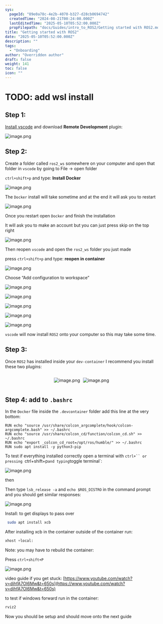 ```yaml
---
sys:
  pageId: "89e0a78c-4e2b-4070-b327-d28cb0694742"
  createdTime: "2024-08-21T00:24:00.000Z"
  lastEditedTime: "2025-05-10T05:52:00.000Z"
  propFilepath: "docs/Guides/intro_to_ROS2/Getting started with ROS2.md"
title: "Getting started with ROS2"
date: "2025-05-10T05:52:00.000Z"
description: ""
tags:
  - "Onboarding"
author: "Overridden author"
draft: false
weight: 141
toc: false
icon: ""
---
```


# TODO: add wsl install

## Step 1:

[Install vscode](https://code.visualstudio.com/download) and download **Remote Development** plugin:

![image.png](https://prod-files-secure.s3.us-west-2.amazonaws.com/d518164a-d88e-44d1-a4ee-3adb3bd8bce0/efb52993-1881-4a40-b95e-6f020334f022/image.png?X-Amz-Algorithm=AWS4-HMAC-SHA256&X-Amz-Content-Sha256=UNSIGNED-PAYLOAD&X-Amz-Credential=ASIAZI2LB466XP42MMMM%2F20250510%2Fus-west-2%2Fs3%2Faws4_request&X-Amz-Date=20250510T210536Z&X-Amz-Expires=3600&X-Amz-Security-Token=IQoJb3JpZ2luX2VjEAUaCXVzLXdlc3QtMiJHMEUCICMpqlm70nRlnbKQxbh%2FQouh6cn1rKPxunpDtLTx6GTOAiEAye4DbF6pflGS%2BBU9UjVFbkAV9lEmRDiBc41WQ7RO698qiAQIrv%2F%2F%2F%2F%2F%2F%2F%2F%2F%2FARAAGgw2Mzc0MjMxODM4MDUiDP8MPgIYr0T9e7aNayrcA7WrUwXst%2Bxs4mNx3IkSmP1PMBpPHVP8l05iQCsIi2VsKtyZWlMhzIKbAdsmIY1A9iV%2FZ3%2BO90pTRlp2xrDzZk3D9w7DXMBuJMgKKjEm5u8IUyzs%2BbRkyY7tjltVKGC9HqunX8EYOh0rKV6%2BpRH7IygNhuLLUTtVJpogQowjgcPf1YGdAQ1Tibe6KmGXY4KAgTKQ2Z4aq0LFRgqB2YDF6lYdEeNgPE%2BiYGv%2BkPaXmoBnQhZohJx5NdQgXWDfTV1uDhUqdg7L6C%2FUdpYdG0O4JA4pazg5JWATm%2BMLIaQ9goKZlwmoGT86nems9q8otF7EPchUIhuhacwb1O8z8laD6LcZV2vHPJGaGwNEoLLnpSVNMsh2ralFiFUvjuYEAsOgXxs%2BiZU%2Bj31Lex8CJClLsHVhj%2FjUEyqQY67Y3DWepMpEyiqzzi7KZkjTi1RHbJyYtx6GqpjSrvqe5STaEZh7FVngzFMZQ1QABGHdO6YW5SlMvhLvZNAuqt7%2FNw4iyN4IlLmppIGjNoCviz%2F04iH72%2FOwTrpwT3ZXsHeaWUZtIUcPxR%2BpBwCxJdMLm5h3C8v24SGwKqQgK%2B0gTQxBOqw%2FojardeiCXSK%2FYmaY9thJxdhVCFoiJE462UTXXYEfMN7s%2FsAGOqUBW6A%2B0kE%2FS%2BJyOizonAvEUt2KBdD8XNuzgv5vnVD2aMZPJs2np%2Bf2B9pbYeEuhFs72qhsdgkMDrr928UJOAW6aZR7pHQUb1czyCoAdfjfff5kJrBjUb0elHcbcDX0xTgLAVngTkaAFFHxqZs9ZFxPG5NEcyK8qEDyJG%2F5fvDCNQx0O%2Fl93pcpsT%2BFgUO%2ByhAGMwiUJA1qvkMK7WaCtOYuaYQ5CgsD&X-Amz-Signature=6631b788af8f36474f8ac56406ead74b0030df9379ecafdd499763d53300fd25&X-Amz-SignedHeaders=host&x-id=GetObject)

## Step 2:

Create a folder called `ros2_ws` somewhere on your computer and open that folder in `vscode` by going to File → open folder 

`ctrl+shift+p` and type: **Install Docker**

![image.png](https://prod-files-secure.s3.us-west-2.amazonaws.com/d518164a-d88e-44d1-a4ee-3adb3bd8bce0/2269dc0e-1cd5-47ff-bceb-c04ad9b2eab0/image.png?X-Amz-Algorithm=AWS4-HMAC-SHA256&X-Amz-Content-Sha256=UNSIGNED-PAYLOAD&X-Amz-Credential=ASIAZI2LB466XP42MMMM%2F20250510%2Fus-west-2%2Fs3%2Faws4_request&X-Amz-Date=20250510T210536Z&X-Amz-Expires=3600&X-Amz-Security-Token=IQoJb3JpZ2luX2VjEAUaCXVzLXdlc3QtMiJHMEUCICMpqlm70nRlnbKQxbh%2FQouh6cn1rKPxunpDtLTx6GTOAiEAye4DbF6pflGS%2BBU9UjVFbkAV9lEmRDiBc41WQ7RO698qiAQIrv%2F%2F%2F%2F%2F%2F%2F%2F%2F%2FARAAGgw2Mzc0MjMxODM4MDUiDP8MPgIYr0T9e7aNayrcA7WrUwXst%2Bxs4mNx3IkSmP1PMBpPHVP8l05iQCsIi2VsKtyZWlMhzIKbAdsmIY1A9iV%2FZ3%2BO90pTRlp2xrDzZk3D9w7DXMBuJMgKKjEm5u8IUyzs%2BbRkyY7tjltVKGC9HqunX8EYOh0rKV6%2BpRH7IygNhuLLUTtVJpogQowjgcPf1YGdAQ1Tibe6KmGXY4KAgTKQ2Z4aq0LFRgqB2YDF6lYdEeNgPE%2BiYGv%2BkPaXmoBnQhZohJx5NdQgXWDfTV1uDhUqdg7L6C%2FUdpYdG0O4JA4pazg5JWATm%2BMLIaQ9goKZlwmoGT86nems9q8otF7EPchUIhuhacwb1O8z8laD6LcZV2vHPJGaGwNEoLLnpSVNMsh2ralFiFUvjuYEAsOgXxs%2BiZU%2Bj31Lex8CJClLsHVhj%2FjUEyqQY67Y3DWepMpEyiqzzi7KZkjTi1RHbJyYtx6GqpjSrvqe5STaEZh7FVngzFMZQ1QABGHdO6YW5SlMvhLvZNAuqt7%2FNw4iyN4IlLmppIGjNoCviz%2F04iH72%2FOwTrpwT3ZXsHeaWUZtIUcPxR%2BpBwCxJdMLm5h3C8v24SGwKqQgK%2B0gTQxBOqw%2FojardeiCXSK%2FYmaY9thJxdhVCFoiJE462UTXXYEfMN7s%2FsAGOqUBW6A%2B0kE%2FS%2BJyOizonAvEUt2KBdD8XNuzgv5vnVD2aMZPJs2np%2Bf2B9pbYeEuhFs72qhsdgkMDrr928UJOAW6aZR7pHQUb1czyCoAdfjfff5kJrBjUb0elHcbcDX0xTgLAVngTkaAFFHxqZs9ZFxPG5NEcyK8qEDyJG%2F5fvDCNQx0O%2Fl93pcpsT%2BFgUO%2ByhAGMwiUJA1qvkMK7WaCtOYuaYQ5CgsD&X-Amz-Signature=45332d82d4b85f31b768bf3dc1758f02173ed63f3855a1436a5d33bdcc652250&X-Amz-SignedHeaders=host&x-id=GetObject)

The `Docker` install will take sometime and at the end it will ask you to restart

![image.png](https://prod-files-secure.s3.us-west-2.amazonaws.com/d518164a-d88e-44d1-a4ee-3adb3bd8bce0/ed233f78-be33-4b1f-b89c-9c346c0e961e/image.png?X-Amz-Algorithm=AWS4-HMAC-SHA256&X-Amz-Content-Sha256=UNSIGNED-PAYLOAD&X-Amz-Credential=ASIAZI2LB466XP42MMMM%2F20250510%2Fus-west-2%2Fs3%2Faws4_request&X-Amz-Date=20250510T210536Z&X-Amz-Expires=3600&X-Amz-Security-Token=IQoJb3JpZ2luX2VjEAUaCXVzLXdlc3QtMiJHMEUCICMpqlm70nRlnbKQxbh%2FQouh6cn1rKPxunpDtLTx6GTOAiEAye4DbF6pflGS%2BBU9UjVFbkAV9lEmRDiBc41WQ7RO698qiAQIrv%2F%2F%2F%2F%2F%2F%2F%2F%2F%2FARAAGgw2Mzc0MjMxODM4MDUiDP8MPgIYr0T9e7aNayrcA7WrUwXst%2Bxs4mNx3IkSmP1PMBpPHVP8l05iQCsIi2VsKtyZWlMhzIKbAdsmIY1A9iV%2FZ3%2BO90pTRlp2xrDzZk3D9w7DXMBuJMgKKjEm5u8IUyzs%2BbRkyY7tjltVKGC9HqunX8EYOh0rKV6%2BpRH7IygNhuLLUTtVJpogQowjgcPf1YGdAQ1Tibe6KmGXY4KAgTKQ2Z4aq0LFRgqB2YDF6lYdEeNgPE%2BiYGv%2BkPaXmoBnQhZohJx5NdQgXWDfTV1uDhUqdg7L6C%2FUdpYdG0O4JA4pazg5JWATm%2BMLIaQ9goKZlwmoGT86nems9q8otF7EPchUIhuhacwb1O8z8laD6LcZV2vHPJGaGwNEoLLnpSVNMsh2ralFiFUvjuYEAsOgXxs%2BiZU%2Bj31Lex8CJClLsHVhj%2FjUEyqQY67Y3DWepMpEyiqzzi7KZkjTi1RHbJyYtx6GqpjSrvqe5STaEZh7FVngzFMZQ1QABGHdO6YW5SlMvhLvZNAuqt7%2FNw4iyN4IlLmppIGjNoCviz%2F04iH72%2FOwTrpwT3ZXsHeaWUZtIUcPxR%2BpBwCxJdMLm5h3C8v24SGwKqQgK%2B0gTQxBOqw%2FojardeiCXSK%2FYmaY9thJxdhVCFoiJE462UTXXYEfMN7s%2FsAGOqUBW6A%2B0kE%2FS%2BJyOizonAvEUt2KBdD8XNuzgv5vnVD2aMZPJs2np%2Bf2B9pbYeEuhFs72qhsdgkMDrr928UJOAW6aZR7pHQUb1czyCoAdfjfff5kJrBjUb0elHcbcDX0xTgLAVngTkaAFFHxqZs9ZFxPG5NEcyK8qEDyJG%2F5fvDCNQx0O%2Fl93pcpsT%2BFgUO%2ByhAGMwiUJA1qvkMK7WaCtOYuaYQ5CgsD&X-Amz-Signature=171256c26545122d8ee2373da4481a7daf36102aca08d0640ca97cae46eecfab&X-Amz-SignedHeaders=host&x-id=GetObject)

Once you restart open `Docker` and finish the installation

It will ask you to make an account but you can just press skip on the top right

![image.png](https://prod-files-secure.s3.us-west-2.amazonaws.com/d518164a-d88e-44d1-a4ee-3adb3bd8bce0/21010ad9-1659-4fd9-9f59-9932a09b2a3d/image.png?X-Amz-Algorithm=AWS4-HMAC-SHA256&X-Amz-Content-Sha256=UNSIGNED-PAYLOAD&X-Amz-Credential=ASIAZI2LB466XP42MMMM%2F20250510%2Fus-west-2%2Fs3%2Faws4_request&X-Amz-Date=20250510T210536Z&X-Amz-Expires=3600&X-Amz-Security-Token=IQoJb3JpZ2luX2VjEAUaCXVzLXdlc3QtMiJHMEUCICMpqlm70nRlnbKQxbh%2FQouh6cn1rKPxunpDtLTx6GTOAiEAye4DbF6pflGS%2BBU9UjVFbkAV9lEmRDiBc41WQ7RO698qiAQIrv%2F%2F%2F%2F%2F%2F%2F%2F%2F%2FARAAGgw2Mzc0MjMxODM4MDUiDP8MPgIYr0T9e7aNayrcA7WrUwXst%2Bxs4mNx3IkSmP1PMBpPHVP8l05iQCsIi2VsKtyZWlMhzIKbAdsmIY1A9iV%2FZ3%2BO90pTRlp2xrDzZk3D9w7DXMBuJMgKKjEm5u8IUyzs%2BbRkyY7tjltVKGC9HqunX8EYOh0rKV6%2BpRH7IygNhuLLUTtVJpogQowjgcPf1YGdAQ1Tibe6KmGXY4KAgTKQ2Z4aq0LFRgqB2YDF6lYdEeNgPE%2BiYGv%2BkPaXmoBnQhZohJx5NdQgXWDfTV1uDhUqdg7L6C%2FUdpYdG0O4JA4pazg5JWATm%2BMLIaQ9goKZlwmoGT86nems9q8otF7EPchUIhuhacwb1O8z8laD6LcZV2vHPJGaGwNEoLLnpSVNMsh2ralFiFUvjuYEAsOgXxs%2BiZU%2Bj31Lex8CJClLsHVhj%2FjUEyqQY67Y3DWepMpEyiqzzi7KZkjTi1RHbJyYtx6GqpjSrvqe5STaEZh7FVngzFMZQ1QABGHdO6YW5SlMvhLvZNAuqt7%2FNw4iyN4IlLmppIGjNoCviz%2F04iH72%2FOwTrpwT3ZXsHeaWUZtIUcPxR%2BpBwCxJdMLm5h3C8v24SGwKqQgK%2B0gTQxBOqw%2FojardeiCXSK%2FYmaY9thJxdhVCFoiJE462UTXXYEfMN7s%2FsAGOqUBW6A%2B0kE%2FS%2BJyOizonAvEUt2KBdD8XNuzgv5vnVD2aMZPJs2np%2Bf2B9pbYeEuhFs72qhsdgkMDrr928UJOAW6aZR7pHQUb1czyCoAdfjfff5kJrBjUb0elHcbcDX0xTgLAVngTkaAFFHxqZs9ZFxPG5NEcyK8qEDyJG%2F5fvDCNQx0O%2Fl93pcpsT%2BFgUO%2ByhAGMwiUJA1qvkMK7WaCtOYuaYQ5CgsD&X-Amz-Signature=fd5e3e360898074fd0b33989b9d6a902910b2520adf962f7d4b3487538b609bb&X-Amz-SignedHeaders=host&x-id=GetObject)

Then reopen `vscode` and open the `ros2_ws` folder you just made

press `ctrl+shift+p` and type: **reopen in container**

![image.png](https://prod-files-secure.s3.us-west-2.amazonaws.com/d518164a-d88e-44d1-a4ee-3adb3bd8bce0/4e93b8c2-41ad-488c-8095-c74205196118/image.png?X-Amz-Algorithm=AWS4-HMAC-SHA256&X-Amz-Content-Sha256=UNSIGNED-PAYLOAD&X-Amz-Credential=ASIAZI2LB466XP42MMMM%2F20250510%2Fus-west-2%2Fs3%2Faws4_request&X-Amz-Date=20250510T210536Z&X-Amz-Expires=3600&X-Amz-Security-Token=IQoJb3JpZ2luX2VjEAUaCXVzLXdlc3QtMiJHMEUCICMpqlm70nRlnbKQxbh%2FQouh6cn1rKPxunpDtLTx6GTOAiEAye4DbF6pflGS%2BBU9UjVFbkAV9lEmRDiBc41WQ7RO698qiAQIrv%2F%2F%2F%2F%2F%2F%2F%2F%2F%2FARAAGgw2Mzc0MjMxODM4MDUiDP8MPgIYr0T9e7aNayrcA7WrUwXst%2Bxs4mNx3IkSmP1PMBpPHVP8l05iQCsIi2VsKtyZWlMhzIKbAdsmIY1A9iV%2FZ3%2BO90pTRlp2xrDzZk3D9w7DXMBuJMgKKjEm5u8IUyzs%2BbRkyY7tjltVKGC9HqunX8EYOh0rKV6%2BpRH7IygNhuLLUTtVJpogQowjgcPf1YGdAQ1Tibe6KmGXY4KAgTKQ2Z4aq0LFRgqB2YDF6lYdEeNgPE%2BiYGv%2BkPaXmoBnQhZohJx5NdQgXWDfTV1uDhUqdg7L6C%2FUdpYdG0O4JA4pazg5JWATm%2BMLIaQ9goKZlwmoGT86nems9q8otF7EPchUIhuhacwb1O8z8laD6LcZV2vHPJGaGwNEoLLnpSVNMsh2ralFiFUvjuYEAsOgXxs%2BiZU%2Bj31Lex8CJClLsHVhj%2FjUEyqQY67Y3DWepMpEyiqzzi7KZkjTi1RHbJyYtx6GqpjSrvqe5STaEZh7FVngzFMZQ1QABGHdO6YW5SlMvhLvZNAuqt7%2FNw4iyN4IlLmppIGjNoCviz%2F04iH72%2FOwTrpwT3ZXsHeaWUZtIUcPxR%2BpBwCxJdMLm5h3C8v24SGwKqQgK%2B0gTQxBOqw%2FojardeiCXSK%2FYmaY9thJxdhVCFoiJE462UTXXYEfMN7s%2FsAGOqUBW6A%2B0kE%2FS%2BJyOizonAvEUt2KBdD8XNuzgv5vnVD2aMZPJs2np%2Bf2B9pbYeEuhFs72qhsdgkMDrr928UJOAW6aZR7pHQUb1czyCoAdfjfff5kJrBjUb0elHcbcDX0xTgLAVngTkaAFFHxqZs9ZFxPG5NEcyK8qEDyJG%2F5fvDCNQx0O%2Fl93pcpsT%2BFgUO%2ByhAGMwiUJA1qvkMK7WaCtOYuaYQ5CgsD&X-Amz-Signature=5a963d2d3014399411773a60b18cedbd793bf398c05928624f56f47f6677605c&X-Amz-SignedHeaders=host&x-id=GetObject)

Choose “Add configuration to workspace”

![image.png](https://prod-files-secure.s3.us-west-2.amazonaws.com/d518164a-d88e-44d1-a4ee-3adb3bd8bce0/9560b282-5060-4989-ba37-97e7b2c22476/image.png?X-Amz-Algorithm=AWS4-HMAC-SHA256&X-Amz-Content-Sha256=UNSIGNED-PAYLOAD&X-Amz-Credential=ASIAZI2LB466XP42MMMM%2F20250510%2Fus-west-2%2Fs3%2Faws4_request&X-Amz-Date=20250510T210536Z&X-Amz-Expires=3600&X-Amz-Security-Token=IQoJb3JpZ2luX2VjEAUaCXVzLXdlc3QtMiJHMEUCICMpqlm70nRlnbKQxbh%2FQouh6cn1rKPxunpDtLTx6GTOAiEAye4DbF6pflGS%2BBU9UjVFbkAV9lEmRDiBc41WQ7RO698qiAQIrv%2F%2F%2F%2F%2F%2F%2F%2F%2F%2FARAAGgw2Mzc0MjMxODM4MDUiDP8MPgIYr0T9e7aNayrcA7WrUwXst%2Bxs4mNx3IkSmP1PMBpPHVP8l05iQCsIi2VsKtyZWlMhzIKbAdsmIY1A9iV%2FZ3%2BO90pTRlp2xrDzZk3D9w7DXMBuJMgKKjEm5u8IUyzs%2BbRkyY7tjltVKGC9HqunX8EYOh0rKV6%2BpRH7IygNhuLLUTtVJpogQowjgcPf1YGdAQ1Tibe6KmGXY4KAgTKQ2Z4aq0LFRgqB2YDF6lYdEeNgPE%2BiYGv%2BkPaXmoBnQhZohJx5NdQgXWDfTV1uDhUqdg7L6C%2FUdpYdG0O4JA4pazg5JWATm%2BMLIaQ9goKZlwmoGT86nems9q8otF7EPchUIhuhacwb1O8z8laD6LcZV2vHPJGaGwNEoLLnpSVNMsh2ralFiFUvjuYEAsOgXxs%2BiZU%2Bj31Lex8CJClLsHVhj%2FjUEyqQY67Y3DWepMpEyiqzzi7KZkjTi1RHbJyYtx6GqpjSrvqe5STaEZh7FVngzFMZQ1QABGHdO6YW5SlMvhLvZNAuqt7%2FNw4iyN4IlLmppIGjNoCviz%2F04iH72%2FOwTrpwT3ZXsHeaWUZtIUcPxR%2BpBwCxJdMLm5h3C8v24SGwKqQgK%2B0gTQxBOqw%2FojardeiCXSK%2FYmaY9thJxdhVCFoiJE462UTXXYEfMN7s%2FsAGOqUBW6A%2B0kE%2FS%2BJyOizonAvEUt2KBdD8XNuzgv5vnVD2aMZPJs2np%2Bf2B9pbYeEuhFs72qhsdgkMDrr928UJOAW6aZR7pHQUb1czyCoAdfjfff5kJrBjUb0elHcbcDX0xTgLAVngTkaAFFHxqZs9ZFxPG5NEcyK8qEDyJG%2F5fvDCNQx0O%2Fl93pcpsT%2BFgUO%2ByhAGMwiUJA1qvkMK7WaCtOYuaYQ5CgsD&X-Amz-Signature=13fcc9e0ae9627c8c0a316f819678aeb463821c41ea4b4372a3c5f03011a4c78&X-Amz-SignedHeaders=host&x-id=GetObject)

![image.png](https://prod-files-secure.s3.us-west-2.amazonaws.com/d518164a-d88e-44d1-a4ee-3adb3bd8bce0/2ee63f81-886b-48e8-a553-dc6e5eac99e4/image.png?X-Amz-Algorithm=AWS4-HMAC-SHA256&X-Amz-Content-Sha256=UNSIGNED-PAYLOAD&X-Amz-Credential=ASIAZI2LB466XP42MMMM%2F20250510%2Fus-west-2%2Fs3%2Faws4_request&X-Amz-Date=20250510T210536Z&X-Amz-Expires=3600&X-Amz-Security-Token=IQoJb3JpZ2luX2VjEAUaCXVzLXdlc3QtMiJHMEUCICMpqlm70nRlnbKQxbh%2FQouh6cn1rKPxunpDtLTx6GTOAiEAye4DbF6pflGS%2BBU9UjVFbkAV9lEmRDiBc41WQ7RO698qiAQIrv%2F%2F%2F%2F%2F%2F%2F%2F%2F%2FARAAGgw2Mzc0MjMxODM4MDUiDP8MPgIYr0T9e7aNayrcA7WrUwXst%2Bxs4mNx3IkSmP1PMBpPHVP8l05iQCsIi2VsKtyZWlMhzIKbAdsmIY1A9iV%2FZ3%2BO90pTRlp2xrDzZk3D9w7DXMBuJMgKKjEm5u8IUyzs%2BbRkyY7tjltVKGC9HqunX8EYOh0rKV6%2BpRH7IygNhuLLUTtVJpogQowjgcPf1YGdAQ1Tibe6KmGXY4KAgTKQ2Z4aq0LFRgqB2YDF6lYdEeNgPE%2BiYGv%2BkPaXmoBnQhZohJx5NdQgXWDfTV1uDhUqdg7L6C%2FUdpYdG0O4JA4pazg5JWATm%2BMLIaQ9goKZlwmoGT86nems9q8otF7EPchUIhuhacwb1O8z8laD6LcZV2vHPJGaGwNEoLLnpSVNMsh2ralFiFUvjuYEAsOgXxs%2BiZU%2Bj31Lex8CJClLsHVhj%2FjUEyqQY67Y3DWepMpEyiqzzi7KZkjTi1RHbJyYtx6GqpjSrvqe5STaEZh7FVngzFMZQ1QABGHdO6YW5SlMvhLvZNAuqt7%2FNw4iyN4IlLmppIGjNoCviz%2F04iH72%2FOwTrpwT3ZXsHeaWUZtIUcPxR%2BpBwCxJdMLm5h3C8v24SGwKqQgK%2B0gTQxBOqw%2FojardeiCXSK%2FYmaY9thJxdhVCFoiJE462UTXXYEfMN7s%2FsAGOqUBW6A%2B0kE%2FS%2BJyOizonAvEUt2KBdD8XNuzgv5vnVD2aMZPJs2np%2Bf2B9pbYeEuhFs72qhsdgkMDrr928UJOAW6aZR7pHQUb1czyCoAdfjfff5kJrBjUb0elHcbcDX0xTgLAVngTkaAFFHxqZs9ZFxPG5NEcyK8qEDyJG%2F5fvDCNQx0O%2Fl93pcpsT%2BFgUO%2ByhAGMwiUJA1qvkMK7WaCtOYuaYQ5CgsD&X-Amz-Signature=20974e083266ddca014345dd2a5402c297fbf01fda42f6eb0632ac6e8610c0e5&X-Amz-SignedHeaders=host&x-id=GetObject)

![image.png](https://prod-files-secure.s3.us-west-2.amazonaws.com/d518164a-d88e-44d1-a4ee-3adb3bd8bce0/ae1580b2-b048-407e-aed9-b584224a7a04/image.png?X-Amz-Algorithm=AWS4-HMAC-SHA256&X-Amz-Content-Sha256=UNSIGNED-PAYLOAD&X-Amz-Credential=ASIAZI2LB466XP42MMMM%2F20250510%2Fus-west-2%2Fs3%2Faws4_request&X-Amz-Date=20250510T210536Z&X-Amz-Expires=3600&X-Amz-Security-Token=IQoJb3JpZ2luX2VjEAUaCXVzLXdlc3QtMiJHMEUCICMpqlm70nRlnbKQxbh%2FQouh6cn1rKPxunpDtLTx6GTOAiEAye4DbF6pflGS%2BBU9UjVFbkAV9lEmRDiBc41WQ7RO698qiAQIrv%2F%2F%2F%2F%2F%2F%2F%2F%2F%2FARAAGgw2Mzc0MjMxODM4MDUiDP8MPgIYr0T9e7aNayrcA7WrUwXst%2Bxs4mNx3IkSmP1PMBpPHVP8l05iQCsIi2VsKtyZWlMhzIKbAdsmIY1A9iV%2FZ3%2BO90pTRlp2xrDzZk3D9w7DXMBuJMgKKjEm5u8IUyzs%2BbRkyY7tjltVKGC9HqunX8EYOh0rKV6%2BpRH7IygNhuLLUTtVJpogQowjgcPf1YGdAQ1Tibe6KmGXY4KAgTKQ2Z4aq0LFRgqB2YDF6lYdEeNgPE%2BiYGv%2BkPaXmoBnQhZohJx5NdQgXWDfTV1uDhUqdg7L6C%2FUdpYdG0O4JA4pazg5JWATm%2BMLIaQ9goKZlwmoGT86nems9q8otF7EPchUIhuhacwb1O8z8laD6LcZV2vHPJGaGwNEoLLnpSVNMsh2ralFiFUvjuYEAsOgXxs%2BiZU%2Bj31Lex8CJClLsHVhj%2FjUEyqQY67Y3DWepMpEyiqzzi7KZkjTi1RHbJyYtx6GqpjSrvqe5STaEZh7FVngzFMZQ1QABGHdO6YW5SlMvhLvZNAuqt7%2FNw4iyN4IlLmppIGjNoCviz%2F04iH72%2FOwTrpwT3ZXsHeaWUZtIUcPxR%2BpBwCxJdMLm5h3C8v24SGwKqQgK%2B0gTQxBOqw%2FojardeiCXSK%2FYmaY9thJxdhVCFoiJE462UTXXYEfMN7s%2FsAGOqUBW6A%2B0kE%2FS%2BJyOizonAvEUt2KBdD8XNuzgv5vnVD2aMZPJs2np%2Bf2B9pbYeEuhFs72qhsdgkMDrr928UJOAW6aZR7pHQUb1czyCoAdfjfff5kJrBjUb0elHcbcDX0xTgLAVngTkaAFFHxqZs9ZFxPG5NEcyK8qEDyJG%2F5fvDCNQx0O%2Fl93pcpsT%2BFgUO%2ByhAGMwiUJA1qvkMK7WaCtOYuaYQ5CgsD&X-Amz-Signature=c77bef3812d8cf9526047183ca7786a2152bf5b8dee87c195717b59b2256b9e0&X-Amz-SignedHeaders=host&x-id=GetObject)

![image.png](https://prod-files-secure.s3.us-west-2.amazonaws.com/d518164a-d88e-44d1-a4ee-3adb3bd8bce0/53255b28-f75e-430f-b9e3-c0ac8577e42b/image.png?X-Amz-Algorithm=AWS4-HMAC-SHA256&X-Amz-Content-Sha256=UNSIGNED-PAYLOAD&X-Amz-Credential=ASIAZI2LB466XP42MMMM%2F20250510%2Fus-west-2%2Fs3%2Faws4_request&X-Amz-Date=20250510T210536Z&X-Amz-Expires=3600&X-Amz-Security-Token=IQoJb3JpZ2luX2VjEAUaCXVzLXdlc3QtMiJHMEUCICMpqlm70nRlnbKQxbh%2FQouh6cn1rKPxunpDtLTx6GTOAiEAye4DbF6pflGS%2BBU9UjVFbkAV9lEmRDiBc41WQ7RO698qiAQIrv%2F%2F%2F%2F%2F%2F%2F%2F%2F%2FARAAGgw2Mzc0MjMxODM4MDUiDP8MPgIYr0T9e7aNayrcA7WrUwXst%2Bxs4mNx3IkSmP1PMBpPHVP8l05iQCsIi2VsKtyZWlMhzIKbAdsmIY1A9iV%2FZ3%2BO90pTRlp2xrDzZk3D9w7DXMBuJMgKKjEm5u8IUyzs%2BbRkyY7tjltVKGC9HqunX8EYOh0rKV6%2BpRH7IygNhuLLUTtVJpogQowjgcPf1YGdAQ1Tibe6KmGXY4KAgTKQ2Z4aq0LFRgqB2YDF6lYdEeNgPE%2BiYGv%2BkPaXmoBnQhZohJx5NdQgXWDfTV1uDhUqdg7L6C%2FUdpYdG0O4JA4pazg5JWATm%2BMLIaQ9goKZlwmoGT86nems9q8otF7EPchUIhuhacwb1O8z8laD6LcZV2vHPJGaGwNEoLLnpSVNMsh2ralFiFUvjuYEAsOgXxs%2BiZU%2Bj31Lex8CJClLsHVhj%2FjUEyqQY67Y3DWepMpEyiqzzi7KZkjTi1RHbJyYtx6GqpjSrvqe5STaEZh7FVngzFMZQ1QABGHdO6YW5SlMvhLvZNAuqt7%2FNw4iyN4IlLmppIGjNoCviz%2F04iH72%2FOwTrpwT3ZXsHeaWUZtIUcPxR%2BpBwCxJdMLm5h3C8v24SGwKqQgK%2B0gTQxBOqw%2FojardeiCXSK%2FYmaY9thJxdhVCFoiJE462UTXXYEfMN7s%2FsAGOqUBW6A%2B0kE%2FS%2BJyOizonAvEUt2KBdD8XNuzgv5vnVD2aMZPJs2np%2Bf2B9pbYeEuhFs72qhsdgkMDrr928UJOAW6aZR7pHQUb1czyCoAdfjfff5kJrBjUb0elHcbcDX0xTgLAVngTkaAFFHxqZs9ZFxPG5NEcyK8qEDyJG%2F5fvDCNQx0O%2Fl93pcpsT%2BFgUO%2ByhAGMwiUJA1qvkMK7WaCtOYuaYQ5CgsD&X-Amz-Signature=284c8f2cd710efa5c689756adfa1d3c97d4101fc8ff57730ede0825b23c748c8&X-Amz-SignedHeaders=host&x-id=GetObject)

![image.png](https://prod-files-secure.s3.us-west-2.amazonaws.com/d518164a-d88e-44d1-a4ee-3adb3bd8bce0/7c562767-5af9-4ffb-97d1-327bcdf4ee00/image.png?X-Amz-Algorithm=AWS4-HMAC-SHA256&X-Amz-Content-Sha256=UNSIGNED-PAYLOAD&X-Amz-Credential=ASIAZI2LB466XP42MMMM%2F20250510%2Fus-west-2%2Fs3%2Faws4_request&X-Amz-Date=20250510T210536Z&X-Amz-Expires=3600&X-Amz-Security-Token=IQoJb3JpZ2luX2VjEAUaCXVzLXdlc3QtMiJHMEUCICMpqlm70nRlnbKQxbh%2FQouh6cn1rKPxunpDtLTx6GTOAiEAye4DbF6pflGS%2BBU9UjVFbkAV9lEmRDiBc41WQ7RO698qiAQIrv%2F%2F%2F%2F%2F%2F%2F%2F%2F%2FARAAGgw2Mzc0MjMxODM4MDUiDP8MPgIYr0T9e7aNayrcA7WrUwXst%2Bxs4mNx3IkSmP1PMBpPHVP8l05iQCsIi2VsKtyZWlMhzIKbAdsmIY1A9iV%2FZ3%2BO90pTRlp2xrDzZk3D9w7DXMBuJMgKKjEm5u8IUyzs%2BbRkyY7tjltVKGC9HqunX8EYOh0rKV6%2BpRH7IygNhuLLUTtVJpogQowjgcPf1YGdAQ1Tibe6KmGXY4KAgTKQ2Z4aq0LFRgqB2YDF6lYdEeNgPE%2BiYGv%2BkPaXmoBnQhZohJx5NdQgXWDfTV1uDhUqdg7L6C%2FUdpYdG0O4JA4pazg5JWATm%2BMLIaQ9goKZlwmoGT86nems9q8otF7EPchUIhuhacwb1O8z8laD6LcZV2vHPJGaGwNEoLLnpSVNMsh2ralFiFUvjuYEAsOgXxs%2BiZU%2Bj31Lex8CJClLsHVhj%2FjUEyqQY67Y3DWepMpEyiqzzi7KZkjTi1RHbJyYtx6GqpjSrvqe5STaEZh7FVngzFMZQ1QABGHdO6YW5SlMvhLvZNAuqt7%2FNw4iyN4IlLmppIGjNoCviz%2F04iH72%2FOwTrpwT3ZXsHeaWUZtIUcPxR%2BpBwCxJdMLm5h3C8v24SGwKqQgK%2B0gTQxBOqw%2FojardeiCXSK%2FYmaY9thJxdhVCFoiJE462UTXXYEfMN7s%2FsAGOqUBW6A%2B0kE%2FS%2BJyOizonAvEUt2KBdD8XNuzgv5vnVD2aMZPJs2np%2Bf2B9pbYeEuhFs72qhsdgkMDrr928UJOAW6aZR7pHQUb1czyCoAdfjfff5kJrBjUb0elHcbcDX0xTgLAVngTkaAFFHxqZs9ZFxPG5NEcyK8qEDyJG%2F5fvDCNQx0O%2Fl93pcpsT%2BFgUO%2ByhAGMwiUJA1qvkMK7WaCtOYuaYQ5CgsD&X-Amz-Signature=ba3b2b5a9609ec82c2ac325a40f8ca07e973832aa4f763f395f73baba7e165a5&X-Amz-SignedHeaders=host&x-id=GetObject)

`vscode` will now install `ROS2` onto your computer so this may take some time.

## Step 3:

Once `ROS2` has installed inside your `dev-container` I recommend you install these two plugins:

<div style="display: flex;flex-direction: row; column-gap:10px; max-width: 630px;justify-content: center;">
<div>

![image.png](https://prod-files-secure.s3.us-west-2.amazonaws.com/d518164a-d88e-44d1-a4ee-3adb3bd8bce0/3fc3d550-5a54-4ba1-ba6b-faa01cdb7369/image.png?X-Amz-Algorithm=AWS4-HMAC-SHA256&X-Amz-Content-Sha256=UNSIGNED-PAYLOAD&X-Amz-Credential=ASIAZI2LB466ZGQ62UXO%2F20250510%2Fus-west-2%2Fs3%2Faws4_request&X-Amz-Date=20250510T210540Z&X-Amz-Expires=3600&X-Amz-Security-Token=IQoJb3JpZ2luX2VjEAUaCXVzLXdlc3QtMiJHMEUCIQD6yvnyKNxKmfuDrb1%2BRe96gSJs5aZpX6IIrKxOM%2FVXjAIgW8X8%2Bc%2B7em6L9QuZJ12PqrqmRELSWP%2BrYwnmWvwIgfEqiAQIrv%2F%2F%2F%2F%2F%2F%2F%2F%2F%2FARAAGgw2Mzc0MjMxODM4MDUiDIGyJT2ThlR0XONT1yrcAynfCXdnW9k%2FzLOZ2BFqFPp2785%2BQ3FLqQVP235B0%2BdhPGnVs58KELsawQ8f0Ah80tpbvcuBgB75tXXCmfAKy%2F0CFvUE5E6hOcHPiQj3m%2BoKdbrSNJYrTHdGewbhbJyAgBBqon4MFBtXQuZs455L04kCZ6cYZjsmffPFQ%2FqDiY59hkrva4NXc%2FvA5RJed0XJgfrkneuQ%2F%2BNBYdsncwgZDjHbuIOlbw5Pb2Odmh2tfsTpI3jbPYod499dgOSNfHjdE4pZgZiCiptGB%2FdTafdSG%2BIcxo0OOiogr%2FCOS21SnxdAhBTUjZuJqgEEi0lUsBAXOmCDSV38DMh8e%2B%2F93Um%2BCCLV3m2YJtx9RsKl42HvhTaXVGCl6TRF4K4uGTP8d9KiXOCI14wpJFwzUw3K30uv9Miz2LGf6bQkKYPeABou0ehCDVsZ9lkUNLxXDxvuYkKi12kgcsDR4hrbxQnFDaLUZM6%2Fjn6Y5HA4vUGjIDECpUXXOvB%2BqQx%2Bmb57wOZbvuU2%2BjOgqwb6q4lXAN2Yc6Oo9cW6FRYHbdEs9u8qyUnnFw9gmh9P68u9jznSwClmj%2F78n5cdjrqgQqATVG7ldm2kW0b0RqNE9O0Z8xfeaAzwLtoV94DHkWKuviGJltwpMO%2Fs%2FsAGOqUBXPJTmI6mwGm2mZf4V%2F3gE7sqaxGKTVCSv9k5BavkeRc2XeiW%2B5i0sUv0MtNaBJVPfzTulZSGqxj3HwizQkix5y6uqezFq4TNsbzmbcuEOu0h2d1L2qlz3FgpusVxe4sRjqR5Y8uXsNRehdolaWvDzRvLzNigH7LdYYZcosEhCCnM1maFw5XBUSERq6M4ySnbFzlVAVC3RTb2W1mQFW0jBGJgq8kY&X-Amz-Signature=58003e60974f550e2943f520da36fca4a1bb510808290c040c36214ebed367b0&X-Amz-SignedHeaders=host&x-id=GetObject)

</div>
<div>

![image.png](https://prod-files-secure.s3.us-west-2.amazonaws.com/d518164a-d88e-44d1-a4ee-3adb3bd8bce0/d994cc66-13c2-4093-a5a3-f84cf4601a82/image.png?X-Amz-Algorithm=AWS4-HMAC-SHA256&X-Amz-Content-Sha256=UNSIGNED-PAYLOAD&X-Amz-Credential=ASIAZI2LB466T7DX5ANU%2F20250510%2Fus-west-2%2Fs3%2Faws4_request&X-Amz-Date=20250510T210540Z&X-Amz-Expires=3600&X-Amz-Security-Token=IQoJb3JpZ2luX2VjEAUaCXVzLXdlc3QtMiJHMEUCIQD1mJXHVbyrVzVgigbvvyKOAvz30n8%2BneFlLPfx%2FaMBFgIgVIibKUxP3wma3Yequenlx3GKrNbimfrgDaKe2JKjdsUqiAQIrf%2F%2F%2F%2F%2F%2F%2F%2F%2F%2FARAAGgw2Mzc0MjMxODM4MDUiDHWQJmlszqr0pktfxyrcA9K2G4dGLH1HehY%2BqHjU77CfMW9uWPs%2FQNTe2vRAeavleZ5qPK4hDuXfGSevcLLm2muYwmhTt8%2Bx%2Be1zEec%2FB7kbPZUenQx59xB%2FIJEmqrcdw4h1aEbYJCqeyLQkuHxzyzE6LbSFz%2BWWoWhK7B43opQa1GIpas%2FQqPbftXzLgxXwBW4BgmAEtzb%2B29rtcNmzMGIxmEdw%2Ft%2B0zaN%2B7kvYyyaQsyRzw2sdJoBsZgQo4T5fQ5T1u3clVg0ESf3B2ahpyCbQrUrczc7qqXuWkwPVUWhzSsq4aV4Wi19JlRcOrOw5wNzFCvxWTA1rWZ1ICYdDs3rm%2FpmS2tGeS3cov5WUrhmsHXweknyEOy05WVPnkI6dxOlxcf7BYpvAhF%2B7RDHJX7llV6yi7VcIRPt1R44mDAjXBfQzsVbJmd2TeDVKStgjlccML2cBTuVVL5u1yj%2Bq3MwjsgVUnp6QXvt4KRm%2FH%2B6dXITR1PeYcn109nLSvn6qxQJ3XDXHYjzpoZ%2BYuUW4m41aEwr4469DS%2FxBS7SRc22v%2FNxRlOivOA3Qx8iI1kdNx5%2BS7WbroiP15FqFPGiMvNxQuM28rYV%2BFGIc13NEswMJWd%2F4ySVE4g7MdDpUKY%2F6cU60gIZn42xZ0S%2BWMPPs%2FsAGOqUBFsfh1dcwKpKE1zf9ZdrD4YrmjuZ2xnDfbwelqgPQd%2BXmGy4wlyj%2FF3OSW%2BNrmTEA3JpmAUJD2aoRXmOjYs%2BLRvtjyueNHpkrtAiaKE6SMTlZ2uBcIJGpAYLec0E8fQ5xuq%2FXMNxcPsUm0rRZl5myLraKKN8lIOEsh1V42tr6Y9RGZX4lQuxBxlKV4uMUHRXbcLdA%2Bqwk8OqzTuU87VQ7ReN%2Bs7qa&X-Amz-Signature=2c014a27fdf7c0890d1fa58ccb57c9ffe855e21805a5ce73412011c6db916232&X-Amz-SignedHeaders=host&x-id=GetObject)

</div>
</div>

## Step 4: add to `.bashrc`

In the `Docker` file inside the `.devcontainer` folder add this line at the very bottom: 

```docker
RUN echo "source /usr/share/colcon_argcomplete/hook/colcon-argcomplete.bash" >> ~/.bashrc
RUN echo "source /usr/share/colcon_cd/function/colcon_cd.sh" >> ~/.bashrc
RUN echo "export _colcon_cd_root=/opt/ros/humble/" >> ~/.bashrc
RUN sudo apt install -y python3-pip 
```

To test if everything installed correctly open a terminal with `ctrl+`` or pressing `ctrl+shift+p` and typing `toggle terminal`:

![image.png](https://prod-files-secure.s3.us-west-2.amazonaws.com/d518164a-d88e-44d1-a4ee-3adb3bd8bce0/6a4943d8-b04e-4c02-9a58-775f3384d1a5/image.png?X-Amz-Algorithm=AWS4-HMAC-SHA256&X-Amz-Content-Sha256=UNSIGNED-PAYLOAD&X-Amz-Credential=ASIAZI2LB466XP42MMMM%2F20250510%2Fus-west-2%2Fs3%2Faws4_request&X-Amz-Date=20250510T210536Z&X-Amz-Expires=3600&X-Amz-Security-Token=IQoJb3JpZ2luX2VjEAUaCXVzLXdlc3QtMiJHMEUCICMpqlm70nRlnbKQxbh%2FQouh6cn1rKPxunpDtLTx6GTOAiEAye4DbF6pflGS%2BBU9UjVFbkAV9lEmRDiBc41WQ7RO698qiAQIrv%2F%2F%2F%2F%2F%2F%2F%2F%2F%2FARAAGgw2Mzc0MjMxODM4MDUiDP8MPgIYr0T9e7aNayrcA7WrUwXst%2Bxs4mNx3IkSmP1PMBpPHVP8l05iQCsIi2VsKtyZWlMhzIKbAdsmIY1A9iV%2FZ3%2BO90pTRlp2xrDzZk3D9w7DXMBuJMgKKjEm5u8IUyzs%2BbRkyY7tjltVKGC9HqunX8EYOh0rKV6%2BpRH7IygNhuLLUTtVJpogQowjgcPf1YGdAQ1Tibe6KmGXY4KAgTKQ2Z4aq0LFRgqB2YDF6lYdEeNgPE%2BiYGv%2BkPaXmoBnQhZohJx5NdQgXWDfTV1uDhUqdg7L6C%2FUdpYdG0O4JA4pazg5JWATm%2BMLIaQ9goKZlwmoGT86nems9q8otF7EPchUIhuhacwb1O8z8laD6LcZV2vHPJGaGwNEoLLnpSVNMsh2ralFiFUvjuYEAsOgXxs%2BiZU%2Bj31Lex8CJClLsHVhj%2FjUEyqQY67Y3DWepMpEyiqzzi7KZkjTi1RHbJyYtx6GqpjSrvqe5STaEZh7FVngzFMZQ1QABGHdO6YW5SlMvhLvZNAuqt7%2FNw4iyN4IlLmppIGjNoCviz%2F04iH72%2FOwTrpwT3ZXsHeaWUZtIUcPxR%2BpBwCxJdMLm5h3C8v24SGwKqQgK%2B0gTQxBOqw%2FojardeiCXSK%2FYmaY9thJxdhVCFoiJE462UTXXYEfMN7s%2FsAGOqUBW6A%2B0kE%2FS%2BJyOizonAvEUt2KBdD8XNuzgv5vnVD2aMZPJs2np%2Bf2B9pbYeEuhFs72qhsdgkMDrr928UJOAW6aZR7pHQUb1czyCoAdfjfff5kJrBjUb0elHcbcDX0xTgLAVngTkaAFFHxqZs9ZFxPG5NEcyK8qEDyJG%2F5fvDCNQx0O%2Fl93pcpsT%2BFgUO%2ByhAGMwiUJA1qvkMK7WaCtOYuaYQ5CgsD&X-Amz-Signature=7a5f60be286ccc581b1a41272009b7d9ab2cbe65f8fd9fbf9e0b2a22db2457e5&X-Amz-SignedHeaders=host&x-id=GetObject)

then 

Then type `lsb_release -a` and `echo $ROS_DISTRO` in the command prompt and you should get similar responses:

![image.png](https://prod-files-secure.s3.us-west-2.amazonaws.com/d518164a-d88e-44d1-a4ee-3adb3bd8bce0/3e635dec-a805-4e85-8b9e-d000e5b71a4e/image.png?X-Amz-Algorithm=AWS4-HMAC-SHA256&X-Amz-Content-Sha256=UNSIGNED-PAYLOAD&X-Amz-Credential=ASIAZI2LB466XP42MMMM%2F20250510%2Fus-west-2%2Fs3%2Faws4_request&X-Amz-Date=20250510T210536Z&X-Amz-Expires=3600&X-Amz-Security-Token=IQoJb3JpZ2luX2VjEAUaCXVzLXdlc3QtMiJHMEUCICMpqlm70nRlnbKQxbh%2FQouh6cn1rKPxunpDtLTx6GTOAiEAye4DbF6pflGS%2BBU9UjVFbkAV9lEmRDiBc41WQ7RO698qiAQIrv%2F%2F%2F%2F%2F%2F%2F%2F%2F%2FARAAGgw2Mzc0MjMxODM4MDUiDP8MPgIYr0T9e7aNayrcA7WrUwXst%2Bxs4mNx3IkSmP1PMBpPHVP8l05iQCsIi2VsKtyZWlMhzIKbAdsmIY1A9iV%2FZ3%2BO90pTRlp2xrDzZk3D9w7DXMBuJMgKKjEm5u8IUyzs%2BbRkyY7tjltVKGC9HqunX8EYOh0rKV6%2BpRH7IygNhuLLUTtVJpogQowjgcPf1YGdAQ1Tibe6KmGXY4KAgTKQ2Z4aq0LFRgqB2YDF6lYdEeNgPE%2BiYGv%2BkPaXmoBnQhZohJx5NdQgXWDfTV1uDhUqdg7L6C%2FUdpYdG0O4JA4pazg5JWATm%2BMLIaQ9goKZlwmoGT86nems9q8otF7EPchUIhuhacwb1O8z8laD6LcZV2vHPJGaGwNEoLLnpSVNMsh2ralFiFUvjuYEAsOgXxs%2BiZU%2Bj31Lex8CJClLsHVhj%2FjUEyqQY67Y3DWepMpEyiqzzi7KZkjTi1RHbJyYtx6GqpjSrvqe5STaEZh7FVngzFMZQ1QABGHdO6YW5SlMvhLvZNAuqt7%2FNw4iyN4IlLmppIGjNoCviz%2F04iH72%2FOwTrpwT3ZXsHeaWUZtIUcPxR%2BpBwCxJdMLm5h3C8v24SGwKqQgK%2B0gTQxBOqw%2FojardeiCXSK%2FYmaY9thJxdhVCFoiJE462UTXXYEfMN7s%2FsAGOqUBW6A%2B0kE%2FS%2BJyOizonAvEUt2KBdD8XNuzgv5vnVD2aMZPJs2np%2Bf2B9pbYeEuhFs72qhsdgkMDrr928UJOAW6aZR7pHQUb1czyCoAdfjfff5kJrBjUb0elHcbcDX0xTgLAVngTkaAFFHxqZs9ZFxPG5NEcyK8qEDyJG%2F5fvDCNQx0O%2Fl93pcpsT%2BFgUO%2ByhAGMwiUJA1qvkMK7WaCtOYuaYQ5CgsD&X-Amz-Signature=a1e92ce2d789f94af4b889de20e4599b5036b96c8bd7c64328da0ad0cd22ae12&X-Amz-SignedHeaders=host&x-id=GetObject)

Install:  to get displays to pass over

```bash
 sudo apt install xcb
```

After installing xcb in the container outside of the container run:

```python
xhost +local:
```

Note: you may have to rebuild the container:

Press `ctrl+shift+P`

![image.png](https://prod-files-secure.s3.us-west-2.amazonaws.com/d518164a-d88e-44d1-a4ee-3adb3bd8bce0/6c2be660-2618-4c38-9c26-53554f7a0b7b/image.png?X-Amz-Algorithm=AWS4-HMAC-SHA256&X-Amz-Content-Sha256=UNSIGNED-PAYLOAD&X-Amz-Credential=ASIAZI2LB466XP42MMMM%2F20250510%2Fus-west-2%2Fs3%2Faws4_request&X-Amz-Date=20250510T210536Z&X-Amz-Expires=3600&X-Amz-Security-Token=IQoJb3JpZ2luX2VjEAUaCXVzLXdlc3QtMiJHMEUCICMpqlm70nRlnbKQxbh%2FQouh6cn1rKPxunpDtLTx6GTOAiEAye4DbF6pflGS%2BBU9UjVFbkAV9lEmRDiBc41WQ7RO698qiAQIrv%2F%2F%2F%2F%2F%2F%2F%2F%2F%2FARAAGgw2Mzc0MjMxODM4MDUiDP8MPgIYr0T9e7aNayrcA7WrUwXst%2Bxs4mNx3IkSmP1PMBpPHVP8l05iQCsIi2VsKtyZWlMhzIKbAdsmIY1A9iV%2FZ3%2BO90pTRlp2xrDzZk3D9w7DXMBuJMgKKjEm5u8IUyzs%2BbRkyY7tjltVKGC9HqunX8EYOh0rKV6%2BpRH7IygNhuLLUTtVJpogQowjgcPf1YGdAQ1Tibe6KmGXY4KAgTKQ2Z4aq0LFRgqB2YDF6lYdEeNgPE%2BiYGv%2BkPaXmoBnQhZohJx5NdQgXWDfTV1uDhUqdg7L6C%2FUdpYdG0O4JA4pazg5JWATm%2BMLIaQ9goKZlwmoGT86nems9q8otF7EPchUIhuhacwb1O8z8laD6LcZV2vHPJGaGwNEoLLnpSVNMsh2ralFiFUvjuYEAsOgXxs%2BiZU%2Bj31Lex8CJClLsHVhj%2FjUEyqQY67Y3DWepMpEyiqzzi7KZkjTi1RHbJyYtx6GqpjSrvqe5STaEZh7FVngzFMZQ1QABGHdO6YW5SlMvhLvZNAuqt7%2FNw4iyN4IlLmppIGjNoCviz%2F04iH72%2FOwTrpwT3ZXsHeaWUZtIUcPxR%2BpBwCxJdMLm5h3C8v24SGwKqQgK%2B0gTQxBOqw%2FojardeiCXSK%2FYmaY9thJxdhVCFoiJE462UTXXYEfMN7s%2FsAGOqUBW6A%2B0kE%2FS%2BJyOizonAvEUt2KBdD8XNuzgv5vnVD2aMZPJs2np%2Bf2B9pbYeEuhFs72qhsdgkMDrr928UJOAW6aZR7pHQUb1czyCoAdfjfff5kJrBjUb0elHcbcDX0xTgLAVngTkaAFFHxqZs9ZFxPG5NEcyK8qEDyJG%2F5fvDCNQx0O%2Fl93pcpsT%2BFgUO%2ByhAGMwiUJA1qvkMK7WaCtOYuaYQ5CgsD&X-Amz-Signature=b4d92f4cf638bdc29ac4aa688f4f9dc1d7f222b635ef4812391e394989942e6e&X-Amz-SignedHeaders=host&x-id=GetObject)

video guide if you get stuck: [https://www.youtube.com/watch?v=dihfA7Ol6Mw&t=650s](https://www.youtube.com/watch?v=dihfA7Ol6Mw&t=650s)

to test if windows forward run in the container:

```bash
rviz2
```

Now you should be setup and should move onto the next guide 
